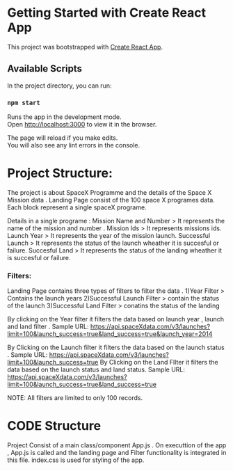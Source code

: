 # Getting Started with Create React App

This project was bootstrapped with [Create React App](https://github.com/facebook/create-react-app).

## Available Scripts

In the project directory, you can run:

### `npm start`

Runs the app in the development mode.\
Open [http://localhost:3000](http://localhost:3000) to view it in the browser.

The page will reload if you make edits.\
You will also see any lint errors in the console.

# Project Structure:

The project is about SpaceX Programme and the details of the Space X Mission data .
Landing Page consist of the 100 space X programes data.
Each block represent a single spaceX programe.

Details in a single programe :
Mission Name and Number > It represents the name of the mission and number . 
Mission Ids > It represents missions ids.
Launch Year > It represents the year of the mission launch.
Successful Launch > It represents the status of the launch wheather it is succesful or failure.
Succesful Land > It represents the status of the landing wheather it is succesful or failure.

### Filters:

Landing Page contains three types of filters to filter the data .
1)Year Filter > Contains the launch years 
2)Successful Launch Filter > contain the status of the launch
3)Successful Land Filter > conatins the status of the landing

By clicking on the Year filter it filters the data based on launch year , launch and land filter .
 Sample URL: 
 https://api.spaceXdata.com/v3/launches?limit=100&launch_success=true&land_success=true&launch_year=2014

By Clicking on the Launch filter it filters the data based on the launch status .
 Sample URL:
 https://api.spaceXdata.com/v3/launches?limit=100&launch_success=true
By Clicking on the Land FIlter it filters the data based on the launch status and land status.
 Sample URL:
 https://api.spaceXdata.com/v3/launches?limit=100&launch_success=true&land_success=true

NOTE:
All filters are limited to only 100 records.

# CODE Structure

Project Consist of a main class/component App.js .
On executtion of the app , App.js is called and the landing page and Filter functionality is integrated in this file.
index.css is used for styling of the app.






